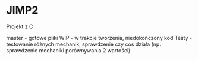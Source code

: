 # JIMP2
Projekt z C

master - gotowe pliki
WIP - w trakcie tworzenia, niedokończony kod
Testy - testowanie różnych mechanik, sprawdzenie czy coś działa (np. sprawdzenie mechaniki porównywania 2 wartości)

